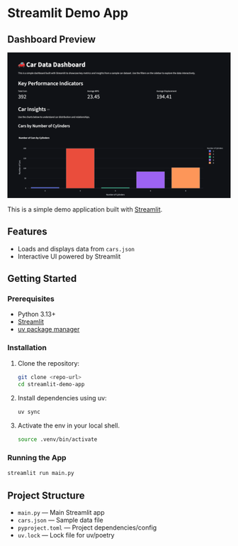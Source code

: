 # Streamlit Demo App

## Dashboard Preview
![Dashboard Screenshot](dashboard.png)

This is a simple demo application built with [Streamlit](https://streamlit.io/).

## Features
- Loads and displays data from `cars.json`
- Interactive UI powered by Streamlit

## Getting Started

### Prerequisites
- Python 3.13+
- [Streamlit](https://streamlit.io/)
- [uv package manager](https://github.com/astral-sh/uv)

### Installation
1. Clone the repository:
   ```bash
   git clone <repo-url>
   cd streamlit-demo-app
   ```
2. Install dependencies using uv:
   ```bash
   uv sync
   ```
3. Activate the env in your local shell.
    ```bash
    source .venv/bin/activate
    ```

### Running the App
```bash
streamlit run main.py
```

## Project Structure
- `main.py` — Main Streamlit app
- `cars.json` — Sample data file
- `pyproject.toml` — Project dependencies/config
- `uv.lock` — Lock file for uv/poetry
